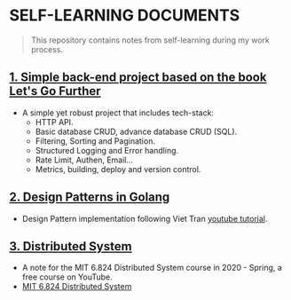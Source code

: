 # SELF-LEARNING DOCUMENTS

> This repository contains notes from self-learning during my work process.

## [1. Simple back-end project based on the book Let's Go Further](/greenlight-further)

- A simple yet robust project that includes tech-stack:
  - HTTP API.
  - Basic database CRUD, advance database CRUD (SQL).
  - Filtering, Sorting and Pagination.
  - Structured Logging and Error handling.
  - Rate Limit, Authen, Email...
  - Metrics, building, deploy and version control.

## [2. Design Patterns in Golang](/design-patterns)

- Design Pattern implementation following Viet Tran [youtube tutorial](https://www.youtube.com/watch?v=-eHfGiq9plg&list=PLOsM_3jFFQRmNCt68hxCdxi8i_fUx2wTZ).

## [3. Distributed System](/distributed-system)

- A note for the MIT 6.824 Distributed System course in 2020 - Spring, a free course on YouTube.
- [MIT 6.824 Distributed System](https://www.youtube.com/watch?v=cQP8WApzIQQ&list=PLrw6a1wE39_tb2fErI4-WkMbsvGQk9_UB&index=1)